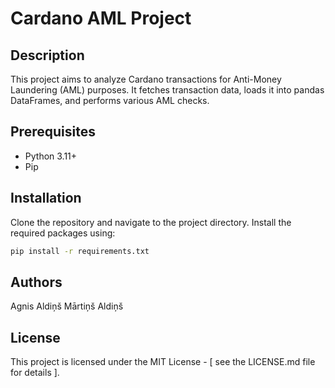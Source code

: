 # Cardano AML Project

## Description
This project aims to analyze Cardano transactions for Anti-Money Laundering (AML) purposes. It fetches transaction data, loads it into pandas DataFrames, and performs various AML checks.

## Prerequisites
- Python 3.11+
- Pip

## Installation
Clone the repository and navigate to the project directory. Install the required packages using:
```bash
pip install -r requirements.txt
```

## Authors
Agnis Aldiņš
Mārtiņš Aldiņš

## License
This project is licensed under the MIT License - [ see the LICENSE.md file for details ].



